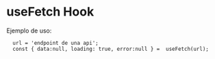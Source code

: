 # useFetch Hook

Ejemplo de uso:

```
  url = 'endpoint de una api';
  const { data:null, loading: true, error:null } =  useFetch(url);

```
